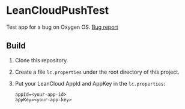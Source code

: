 # LeanCloudPushTest
Test app for a bug on Oxygen OS. [Bug report](https://forums.oneplus.net/threads/system-ui-crashes-when-receiving-push-using-leancloud.716329/)

## Build

1. Clone this repository.
2. Create a file `lc.properties` under the root directory of this project.
3. Put your LeanCloud AppId and AppKey in the `lc.properties`:

   ```
   appId=<your-app-id>
   appKey=<your-app-key>
   ```

